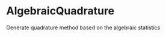AlgebraicQuadrature
===================

Generate quadrature method based on the algebraic statistics
